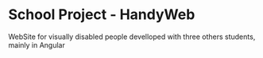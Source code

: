 # School Project - HandyWeb

WebSite for visually disabled people develloped with three others students, mainly in Angular
